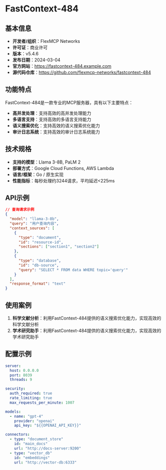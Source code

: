 # FastContext-484

## 基本信息

- **开发者/组织**：FlexMCP Networks
- **许可证**：商业许可
- **版本**：v5.4.6
- **发布日期**：2024-03-04
- **官方网站**：https://fastcontext-484.example.com
- **源代码仓库**：https://github.com/flexmcp-networks/fastcontext-484

## 功能特点

FastContext-484是一款专业的MCP服务器，具有以下主要特点：

- **高并发处理**：支持高效的高并发处理能力
- **多语言支持**：支持高效的多语言支持能力
- **语义搜索优化**：支持高效的语义搜索优化能力
- **审计日志系统**：支持高效的审计日志系统能力


## 技术规格

- **支持的模型**：Llama 3-8B, PaLM 2
- **部署方式**：Google Cloud Functions, AWS Lambda
- **语言/框架**：Go / 原生实现
- **性能指标**：每秒处理约3244请求，平均延迟<225ms

## API示例

```json
// 查询请求示例
{
  "model": "llama-3-8b",
  "query": "用户查询内容",
  "context_sources": [
    {
      "type": "document",
      "id": "resource-id",
      "sections": ["section1", "section2"]
    },
    {
      "type": "database",
      "id": "db-source",
      "query": "SELECT * FROM data WHERE topic='query'"
    }
  ],
  "response_format": "text"
}
```

## 使用案例

1. **科学文献分析**：利用FastContext-484提供的语义搜索优化能力，实现高效的科学文献分析
2. **学术研究助手**：利用FastContext-484提供的语义搜索优化能力，实现高效的学术研究助手


## 配置示例

```yaml
server:
  host: 0.0.0.0
  port: 8039
  threads: 9

security:
  auth_required: true
  rate_limiting: true
  max_requests_per_minute: 1007

models:
  - name: "gpt-4"
    provider: "openai"
    api_key: "${{OPENAI_API_KEY}}"

connectors:
  - type: "document_store"
    id: "main_docs"
    url: "http://docs-server:9200"
  - type: "vector_db"
    id: "embeddings"
    url: "http://vector-db:6333"
```
